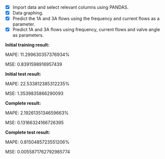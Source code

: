 - [x] Import data and select relevant columns using PANDAS.
- [x] Data graphing.
- [x] Predict the 1A and 3A flows using the frequency and current flows as a parameter.
- [x] Predict 1A and 3A flows using frequency, current flows and valve angle as parameters.

**Initial training result:**

MAPE: 11.299630357376934%

MSE: 0.8391598916957439


**Initial test result:**

MAPE: 22.533812385312235%

MSE: 1.3539835866290093

**Complete result:**

MAPE: 2.1926135134659663%

MSE: 0.13166324166726395


**Complete test result:**

MAPE: 0.8150485723551206%

MSE: 0.0055871762792985774
